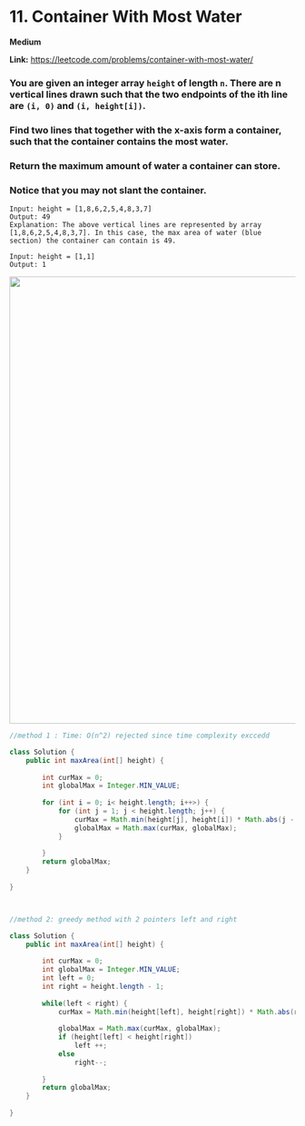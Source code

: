 # 11. Container With Most Water

**Medium**

**Link:** https://leetcode.com/problems/container-with-most-water/


### You are given an integer array `height` of length `n`. There are n vertical lines drawn such that the two endpoints of the ith line are `(i, 0)` and `(i, height[i])`.

### Find two lines that together with the x-axis form a container, such that the container contains the most water.

### Return the maximum amount of water a container can store.

### Notice that you may not slant the container.
```
Input: height = [1,8,6,2,5,4,8,3,7]
Output: 49
Explanation: The above vertical lines are represented by array [1,8,6,2,5,4,8,3,7]. In this case, the max area of water (blue section) the container can contain is 49.

Input: height = [1,1]
Output: 1

```

<img width="788" src="https://user-images.githubusercontent.com/37359804/155327053-cc7af5b8-d1b6-4498-a97f-3b3a0fb98d17.png">


```java
//method 1 : Time: O(n^2) rejected since time complexity exccedd 

class Solution {
    public int maxArea(int[] height) {
      
        int curMax = 0;
        int globalMax = Integer.MIN_VALUE;
        
        for (int i = 0; i< height.length; i++>) {
            for (int j = 1; j < height.length; j++) {
                curMax = Math.min(height[j], height[i]) * Math.abs(j - i);
                globalMax = Math.max(curMax, globalMax);
            }
        
        }
        return globalMax;
    }
    
}



//method 2: greedy method with 2 pointers left and right

class Solution {
    public int maxArea(int[] height) {
      
        int curMax = 0;
        int globalMax = Integer.MIN_VALUE;
        int left = 0;
        int right = height.length - 1;
        
        while(left < right) {
            curMax = Math.min(height[left], height[right]) * Math.abs(right - left);
            
            globalMax = Math.max(curMax, globalMax);
            if (height[left] < height[right])
                left ++;
            else
                right--;
        
        }
        return globalMax;
    }
    
}
```
